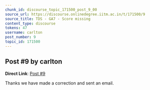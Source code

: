 ```yaml
---
chunk_id: discourse_topic_171500_post_9_00
source_url: https://discourse.onlinedegree.iitm.ac.in/t/171500/9
source_title: TDS - GA7 - Score missing
content_type: discourse
tokens: 47
username: carlton
post_number: 9
topic_id: 171500
---
```


## Post #9 by carlton

**Direct Link**: [Post #9](https://discourse.onlinedegree.iitm.ac.in/t/171500/9)

Thanks we have made a correction and sent an email.
